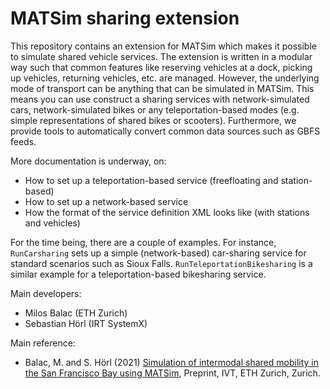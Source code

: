 # MATSim sharing extension

This repository contains an extension for MATSim which makes it possible to simulate shared vehicle services. The extension is written in a modular way such that common features like reserving vehicles at a dock, picking up vehicles, returning vehicles, etc. are managed. However, the underlying mode of transport can be anything that can be simulated in MATSim. This means you can use construct a sharing services with network-simulated cars, network-simulated bikes or any teleportation-based modes (e.g. simple representations of shared bikes or scooters). Furthermore, we provide tools to automatically convert common data sources such as GBFS feeds.

More documentation is underway, on:
- How to set up a teleportation-based service (freefloating and station-based)
- How to set up a network-based service
- How the format of the service definition XML looks like (with stations and vehicles)

For the time being, there are a couple of examples. For instance, `RunCarsharing` sets up a simple (network-based) car-sharing service for standard scenarios such as Sioux Falls. `RunTeleportationBikesharing` is a similar example for a teleportation-based bikesharing service.

Main developers:
- Milos Balac (ETH Zurich)
- Sebastian Hörl (IRT SystemX)

Main reference:
- Balac, M. and S. Hörl (2021) [Simulation of intermodal shared mobility in the San Francisco Bay using MATSim](https://www.researchgate.net/publication/351069421_Simulation_of_intermodal_shared_mobility_in_the_San_Francisco_Bay_using_MATSim), Preprint, IVT, ETH Zurich, Zurich.
